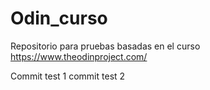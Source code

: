 # Odin_curso
Repositorio para pruebas basadas en el curso https://www.theodinproject.com/

Commit test 1
commit test 2